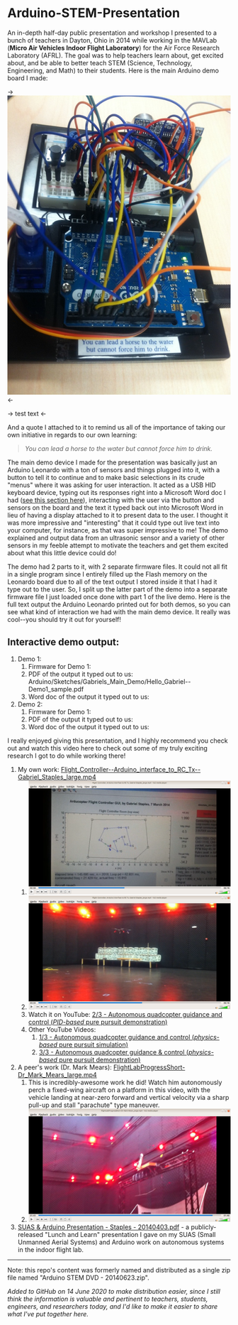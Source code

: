 # Arduino-STEM-Presentation
An in-depth half-day public presentation and workshop I presented to a bunch of teachers in Dayton, Ohio in 2014 while working in the MAVLab (**Micro Air Vehicles Indoor Flight Laboratory**) for the Air Force Research Laboratory (AFRL). The goal was to help teachers learn about, get excited about, and be able to better teach STEM (Science, Technology, Engineering, and Math) to their students. Here is the main Arduino demo board I made:

-> ![](Arduino/Sketches/Gabriels_Main_Demo/Arduino_cool_Leonardo_class_demo_board_pic_2--right_small.jpg) <-

-> test text <-

And a quote I attached to it to remind us all of the importance of taking our own initiative in regards to our own learning:

> _You can lead a horse to the water but cannot force him to drink._

The main demo device I made for the presentation was basically just an Arduino Leonardo with a ton of sensors and things plugged into it, with a button to tell it to continue and to make basic selections in its crude "menus" where it was asking for user interaction. It acted as a USB HID keyboard device, typing out its responses right into a Microsoft Word doc I had ([see this section here](#interactive-demo-output)), interacting with the user via the button and sensors on the board and the text it typed back out into Microsoft Word in lieu of having a display attached to it to present data to the user. I thought it was more impressive and "interesting" that it could type out live text into your computer, for instance, as that was super impressive to me! The demo explained and output data from an ultrasonic sensor and a variety of other sensors in my feeble attempt to motivate the teachers and get them excited about what this little device could do! 

The demo had 2 parts to it, with 2 separate firmware files. It could not all fit in a single program since I entirely filled up the Flash memory on the Leonardo board due to all of the text output I stored inside it that I had it type out to the user. So, I split up the latter part of the demo into a separate firmware file I just loaded once done with part 1 of the live demo. Here is the full text output the Arduino Leonardo printed out for both demos, so you can see what kind of interaction we had with the main demo device. It really was cool--you should try it out for yourself!

## Interactive demo output:

1. Demo 1:
    1. Firmware for Demo 1:  
    1. PDF of the output it typed out to us: Arduino/Sketches/Gabriels_Main_Demo/Hello_Gabriel--Demo1_sample.pdf
    1. Word doc of the output it typed out to us:
1. Demo 2: 
    1. Firmware for Demo 1:  
    1. PDF of the output it typed out to us: 
    1. Word doc of the output it typed out to us:

I really enjoyed giving this presentation, and I highly recommend you check out and watch this video here to check out some of my truly exciting research I got to do while working there! 

1. My own work: [Flight_Controller--Arduino_interface_to_RC_Tx--Gabriel_Staples_large.mp4](Arduino/Engineering_Videos_and_Presentations/Flight_Controller--Arduino_interface_to_RC_Tx--Gabriel_Staples_large.mp4)
    1. ![](Arduino/Engineering_Videos_and_Presentations/screenshots/Gabriel_flight_controller1.png)
    1. ![](Arduino/Engineering_Videos_and_Presentations/screenshots/Gabriel_flight_controller2.png)
    1. Watch it on YouTube: [2/3 - Autonomous quadcopter guidance and control (*PID-based* pure pursuit demonstration)](https://www.youtube.com/watch?v=wY3oh2GIfCI)
    1. Other YouTube Videos:
        1. [1/3 - Autonomous quadcopter guidance and control (*physics-based* pure pursuit simulation)](https://www.youtube.com/watch?v=LjuPA43HceQ)
        1. [3/3 - Autonomous quadcopter guidance & control (*physics-based* pure pursuit demonstration)](https://www.youtube.com/watch?v=H5kXzpPFdII)
1. A peer's work (Dr. Mark Mears): [FlightLabProgressShort-Dr_Mark_Mears_large.mp4](Arduino/Engineering_Videos_and_Presentations/FlightLabProgressShort-Dr_Mark_Mears_large.mp4)
    1. This is incredibly-awesome work he did! Watch him autonomously perch a fixed-wing aircraft on a platform in this video, with the vehicle landing at near-zero forward and vertical velocity via a sharp pull-up and stall "parachute" type maneuver.
    1. ![](Arduino/Engineering_Videos_and_Presentations/screenshots/Mears_perching_maneuver1.png)
1. [SUAS & Arduino Presentation - Staples - 20140403.pdf](Arduino/Engineering_Videos_and_Presentations/SUAS_and_Arduino_Presentation--Staples--20140403.pdf) - a publicly-released "Lunch and Learn" presentation I gave on my SUAS (Small Unmanned Aerial Systems) and Arduino work on autonomous systems in the indoor flight lab.

----

Note: this repo's content was formerly named and distributed as a single zip file named "Arduino STEM DVD - 20140623.zip".  

_Added to GitHub on 14 June 2020 to make distribution easier, since I still think the information is valuable and pertinent to teachers, students, engineers, and researchers today, and I'd like to make it easier to share what I've put together here._


